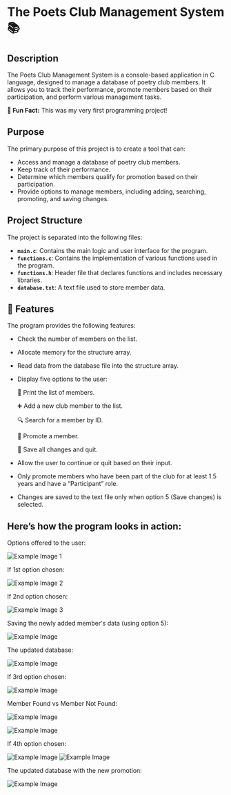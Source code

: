# The Poets Club Management System 📚 

## Description

The Poets Club Management System is a console-based application in C language, designed to manage a database of poetry club members. It allows you to track their performance, promote members based on their participation, and perform various management tasks.

**🎉 Fun Fact:** This was my very first programming project! 

## Purpose

The primary purpose of this project is to create a tool that can:
- Access and manage a database of poetry club members.
- Keep track of their performance.
- Determine which members qualify for promotion based on their participation.
- Provide options to manage members, including adding, searching, promoting, and saving changes.

## Project Structure

The project is separated into the following files:

- **`main.c`**: Contains the main logic and user interface for the program.
- **`functions.c`**: Contains the implementation of various functions used in the program.
- **`functions.h`**: Header file that declares functions and includes necessary libraries.
- **`database.txt`**: A text file used to store member data.

## 🌟 Features

The program provides the following features:

- Check the number of members on the list.
  
- Allocate memory for the structure array.
  
- Read data from the database file into the structure array.

- Display five options to the user:

    📜 Print the list of members.

    ➕ Add a new club member to the list.

    🔍 Search for a member by ID.

    🌟 Promote a member.

    💾 Save all changes and quit.
    
- Allow the user to continue or quit based on their input.
  
- Only promote members who have been part of the club for at least 1.5 years and have a “Participant” role.
  
- Changes are saved to the text file only when option 5 (Save changes) is selected.

## Here’s how the program looks in action:

Options offered to the user:

![Example Image 1](https://drive.google.com/uc?export=view&id=1y-Jg9iWkvmUcD46CkFr3TOmeTx9q9lHD)

If 1st option chosen: 

![Example Image 2](https://drive.google.com/uc?export=view&id=1HEALozX75CV7Mll5jOmw4EWUaPbxos4F)

If 2nd option chosen: 

![Example Image 3](https://drive.google.com/uc?export=view&id=1vb8CfOxyldPkGBukFjxRRpYroLgIwIBo)

Saving the newly added member's data (using option 5):

![Example Image](https://drive.google.com/uc?export=view&id=1SdlxW56SfAv04PGatElsEl266zElFq78)


The updated database:

![Example Image](https://drive.google.com/uc?export=view&id=1BwczQG5BX611YMf5CJ6vX_nFAd165-T-)


If 3rd option chosen: 

![Example Image](https://drive.google.com/uc?export=view&id=1syzz0g_vyJJNxYbxk25BSLQ-0623f3y6)

Member Found vs Member Not Found: 

![Example Image](https://drive.google.com/uc?export=view&id=1Ehp-gxmRHc1OnS_OBXAhFp1fJw7Fu5ni)

![Example Image](https://drive.google.com/uc?export=view&id=1YJYXbGOD84AAtpGnYBrWr-Lb5q4ASmMz) 


If 4th option chosen:

![Example Image](https://drive.google.com/uc?export=view&id=1Lt69mGRXLaj34scBVVtYzaypr2JN8-A8)
![Example Image](https://drive.google.com/uc?export=view&id=1nXVx8b3mhxcwbg7sldQIo-5EV0wwA4oc)

The updated database with the new promotion:

![Example Image](https://drive.google.com/uc?export=view&id=19NUQCW3vvopx_GNZQwfd0VYrPUCfUdwb)
